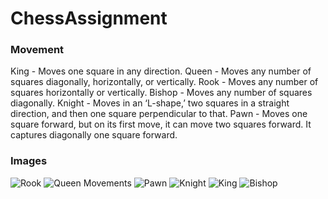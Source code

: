 # ChessAssignment

### Movement
King - Moves one square in any direction.
Queen - Moves any number of squares diagonally, horizontally, or vertically.
Rook - Moves any number of squares horizontally or vertically.
Bishop - Moves any number of squares diagonally.
Knight - Moves in an ‘L-shape,’ two squares in a straight direction, and then one square perpendicular to that.
Pawn - Moves one square forward, but on its first move, it can move two squares forward. It captures diagonally one square forward.

### Images

![Rook](https://github.com/hareeshp007/ChessAssignment/assets/46471092/b368b838-cc62-4db0-bbf4-b6c71cef80d6)
![Queen Movements](https://github.com/hareeshp007/ChessAssignment/assets/46471092/0fb2da1c-af5c-44a8-b336-1f49c33017da)
![Pawn](https://github.com/hareeshp007/ChessAssignment/assets/46471092/126bf832-e19b-439c-bf6d-ac3ab0609e57)
![Knight](https://github.com/hareeshp007/ChessAssignment/assets/46471092/61a286f2-97ad-4981-a110-79e0639ec578)
![King](https://github.com/hareeshp007/ChessAssignment/assets/46471092/d10a3fe9-ea63-42f9-8892-0963c805eb6d)
![Bishop](https://github.com/hareeshp007/ChessAssignment/assets/46471092/2f6309c5-f694-4e80-9f55-1b7a09e47a2d)
